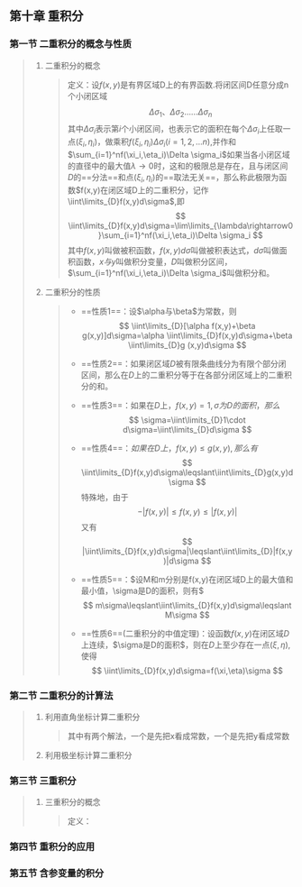 ## 第十章 重积分

### 第一节 二重积分的概念与性质

> 1. 二重积分的概念
>
>    > 定义：设$f(x,y)$​是有界区域D上的有界函数.将闭区间D任意分成n个小闭区域
>    > $$
>    > \Delta \sigma_1、\Delta \sigma_2……\Delta \sigma_n
>    > $$
>    > 其中$\Delta \sigma_i$表示第$i$个小闭区间，也表示它的面积在每个$\Delta \sigma_i$上任取一点$(\xi_i,\eta_i)$，做乘积$f(\xi_i,\eta_i)\Delta \sigma_i(i=1,2,…n)$,并作和$\sum_{i=1}^nf(\xi_i,\eta_i)\Delta \sigma_i$如果当各小闭区域的直径中的最大值$\lambda\rightarrow0$时，这和的极限总是存在，且与闭区间$D$的==分法==和点$(\xi_i,\eta_i)$的==取法无关==，那么称此极限为函数$f(x,y)在闭区域D上的二重积分，记作\iint\limits_{D}f(x,y)d\sigma$,即
>    > $$
>    > \iint\limits_{D}f(x,y)d\sigma=\lim\limits_{\lambda\rightarrow0}\sum_{i=1}^nf(\xi_i,\eta_i)\Delta \sigma_i
>    > $$
>    > 其中$f(x,y)$叫做被积函数，$f(x,y)d\sigma$叫做被积表达式，$d\sigma$叫做面积函数，$x与y$叫做积分变量，$D$叫做积分区间，$\sum_{i=1}^nf(\xi_i,\eta_i)\Delta \sigma_i$叫做积分和。
>
> 2. 二重积分的性质
>
>    > * ==性质1==：设$\alpha与\beta$为常数，则
>    >   $$
>    >   \iint\limits_{D}[\alpha f(x,y)+\beta g(x,y)]d\sigma=\alpha \iint\limits_{D}f(x,y)d\sigma+\beta \iint\limits_{D}g (x,y)d\sigma
>    >   $$
>    >
>    > * ==性质2==：如果闭区域$D$被有限条曲线分为有限个部分闭区间，那么在$D$上的二重积分等于在各部分闭区域上的二重积分的和。
>    >
>    > * ==性质3==：如果在$D$上，$f(x,y)=1,\sigma 为D的面积，那么$
>    >   $$
>    >   \sigma=\iint\limits_{D}1\cdot d\sigma=\iint\limits_{D}d\sigma
>    >   $$
>    >
>    > * ==性质4==：$如果在D上，f(x,y)\leqslant g(x,y),那么有$
>    >   $$
>    >   \iint\limits_{D}f(x,y)d\sigma\leqslant\iint\limits_{D}g(x,y)d\sigma
>    >   $$
>    >   特殊地，由于
>    >   $$
>    >   -|f(x,y)|\leqslant f(x,y)\leqslant|f(x,y)|
>    >   $$
>    >   又有
>    >   $$
>    >   |\iint\limits_{D}f(x,y)d\sigma|\leqslant\iint\limits_{D}|f(x,y)|d\sigma
>    >   $$
>    >
>    > * ==性质5==：$设M和m分别是f(x,y)在闭区域D上的最大值和最小值，\sigma是D的面积，则有$
>    >   $$
>    >   m\sigma\leqslant\iint\limits_{D}f(x,y)d\sigma\leqslant M\sigma
>    >   $$
>    >
>    > * ==性质6==(二重积分的中值定理)：设函数$f(x,y)$​在闭区域$D$​上连续，$\sigma是D的面积$​，则在$D$​上至少存在一点$(\xi,\eta)$​,使得
>    >   $$
>    >   \iint\limits_{D}f(x,y)d\sigma=f(\xi,\eta)\sigma
>    >   $$

### 第二节 二重积分的计算法

> 1. 利用直角坐标计算二重积分
>
>    > 其中有两个解法，一个是先把x看成常数，一个是先把y看成常数
>
> 2. 利用极坐标计算二重积分

### 第三节 三重积分

> 1. 三重积分的概念
>
>    > 定义：

### 第四节 重积分的应用

### 第五节 含参变量的积分